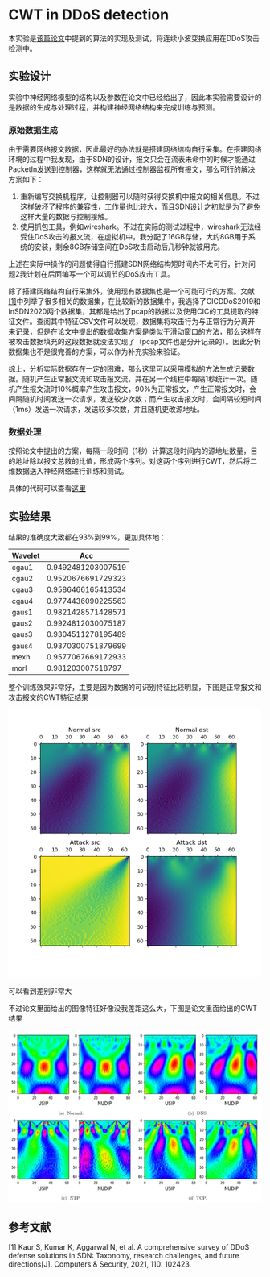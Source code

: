 # CWT in DDoS detection

本实验是[该篇论文](../reading/A%20Novel%20Approach%20for%20distributed%20denial%20of%20service%20defense%20using%20continuous%20wavelet%20transform%20and%20convolutional%20neural%20network%20for%20software-Defined%20network.md)中提到的算法的实现及测试，将连续小波变换应用在DDoS攻击检测中。

## 实验设计

实验中神经网络模型的结构以及参数在论文中已经给出了，因此本实验需要设计的是数据的生成与处理过程，并构建神经网络结构来完成训练与预测。

### 原始数据生成

由于需要网络报文数据，因此最好的办法就是搭建网络结构自行采集。在搭建网络环境的过程中我发现，由于SDN的设计，报文只会在流表未命中的时候才能通过PacketIn发送到控制器，这样就无法通过控制器监视所有报文，那么可行的解决方案如下：

1. 重新编写交换机程序，让控制器可以随时获得交换机中报文的相关信息。不过这样破坏了程序的兼容性，工作量也比较大，而且SDN设计之初就是为了避免这样大量的数据与控制接触。
2. 使用抓包工具，例如wireshark。不过在实际的测试过程中，wireshark无法经受住DoS攻击的报文流，在虚拟机中，我分配了16GB存储，大约8GB用于系统的安装，剩余8GB存储空间在DoS攻击启动后几秒钟就被用完。

上述在实际中操作的问题使得自行搭建SDN网络结构短时间内不太可行，针对问题2我计划在后面编写一个可以调节的DoS攻击工具。

除了搭建网络结构自行采集外，使用现有数据集也是一个可能可行的方案。文献[\[1\]](#ref1)中列举了很多相关的数据集，在比较新的数据集中，我选择了CICDDoS2019和InSDN2020两个数据集，其都是给出了pcap的数据以及使用CIC的工具提取的特征文件。查阅其中特征CSV文件可以发现，数据集将攻击行为与正常行为分离开来记录，但是在论文中提出的数据收集方案是类似于滑动窗口的方法，那么这样在被攻击数据填充的这段数据就没法实现了（pcap文件也是分开记录的）。因此分析数据集也不是很完善的方案，可以作为补充实验来验证。

综上，分析实际数据存在一定的困难，那么这里可以采用模拟的方法生成记录数据。随机产生正常报文流和攻击报文流，并在另一个线程中每隔1秒统计一次。随机产生报文流时10%概率产生攻击报文，90%为正常报文，产生正常报文时，会间隔随机时间发送一次请求，发送较少次数；而产生攻击报文时，会间隔较短时间（1ms）发送一次请求，发送较多次数，并且随机更改源地址。

### 数据处理

按照论文中提出的方案，每隔一段时间（1秒）计算这段时间内的源地址数量，目的地址除以报文总数的比值，形成两个序列。对这两个序列进行CWT，然后将二维数据送入神经网络进行训练和测试。

具体的代码可以查看[这里](https://github.com/badcodebuilder/CWT_in_DDoS_Detection)

## 实验结果

结果的准确度大致都在93%到99%，更加具体地：

|Wavelet|Acc               |
|-------|------------------|
|cgau1  |0.9492481203007519|
|cgau2  |0.9520676691729323|
|cgau3  |0.9586466165413534|
|cgau4  |0.9774436090225563|
|gaus1  |0.9821428571428571|
|gaus2  |0.9924812030075187|
|gaus3  |0.9304511278195489|
|gaus4  |0.9370300751879699|
|mexh   |0.9577067669172933|
|morl   |0.981203007518797 |

整个训练效果非常好，主要是因为数据的可识别特征比较明显，下图是正常报文和攻击报文的CWT特征结果

![feature](./CWT%20in%20DDoS%20detection/feature.png)

可以看到差别非常大

不过论文里面给出的图像特征好像没我差距这么大，下图是论文里面给出的CWT结果

![Paper_feature](./CWT%20in%20DDoS%20detection/paper_feature.png)

## 参考文献

<div id="ref1">[1] Kaur S, Kumar K, Aggarwal N, et al. A comprehensive survey of DDoS defense solutions in SDN: Taxonomy, research challenges, and future directions[J]. Computers & Security, 2021, 110: 102423.</div>
